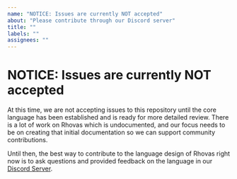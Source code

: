 ```yaml
---
name: "NOTICE: Issues are currently NOT accepted"
about: "Please contribute through our Discord server"
title: ""
labels: ""
assignees: ""
---
```


# NOTICE: Issues are currently NOT accepted

At this time, we are not accepting issues to this repository until the core
language has been established and is ready for more detailed review. There is a
lot of work on Rhovas which is undocumented, and our focus needs to be on
creating that initial documentation so we can support community contributions.

Until then, the best way to contribute to the language design of Rhovas right
now is to ask questions and provided feedback on the language in our
[Discord Server](https://discord.gg/gm96xd8).
